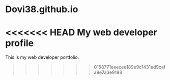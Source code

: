 # Dovi38.github.io
<<<<<<< HEAD
My web developer profile
=======
This is my web developer portfolio.
>>>>>>> 0158771eeecee189e9c1431ed9cafa9e7a3e9198
